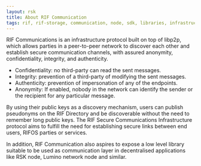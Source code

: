 ```yaml
---
layout: rsk
title: About RIF Communication
tags: rif, rif-storage, communication, node, sdk, libraries, infrastructure, protocols, mvp, design, rbtc, defi, decentralized, quick-start, guides, tutorial, networks, dapps, tools, rsk, ethereum, smart-contracts, install, get-started, how-to, mainnet, testnet, contracts, wallets, web3, crypto
---
```


RIF Communications is an infrastructure protocol built on top of libp2p, which allows parties in a peer-to-peer network to discover each other and establish secure communication channels, with assured anonymity, confidentiality, integrity, and authenticity.

- Confidentiality: no third-party can read the sent messages.
- Integrity: prevention of a third-party of modifying the sent messages.
- Authenticity:  prevention of impersonation of any of the endpoints.
- Anonymity: If enabled, nobody in the network can identify the sender or the recipient for any particular message.

By using their public keys as a discovery mechanism, users can publish pseudonyms on the RIF Directory and be discoverable without the need to remember long public keys. The RIF Secure Communications Infrastructure protocol aims to fulfill the need for establishing secure links between end users, RIFOS parties or services.

In addition, RIF Communication also aspires to expose a low level library suitable to be used as communication layer in decentralised applications like RSK node, Lumino network node and similar.
